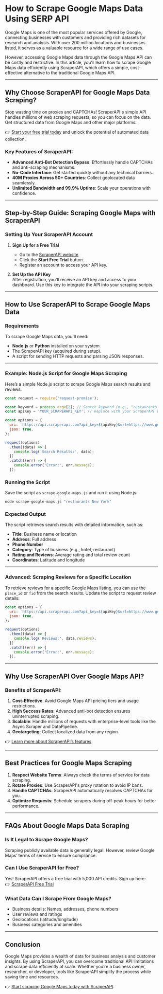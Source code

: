 
# How to Scrape Google Maps Data Using SERP API

Google Maps is one of the most popular services offered by Google, connecting businesses with customers and providing rich datasets for research and analysis. With over 200 million locations and businesses listed, it serves as a valuable resource for a wide range of use cases.

However, accessing Google Maps data through the Google Maps API can be costly and restrictive. In this article, you'll learn how to scrape Google Maps data efficiently using ScraperAPI, which offers a simple, cost-effective alternative to the traditional Google Maps API.

---

## Why Choose ScraperAPI for Google Maps Data Scraping?

Stop wasting time on proxies and CAPTCHAs! ScraperAPI's simple API handles millions of web scraping requests, so you can focus on the data. Get structured data from Google Maps and other major platforms.

👉 [Start your free trial today](https://www.scraperapi.com/?fp_ref=coupons) and unlock the potential of automated data collection.

### Key Features of ScraperAPI:

- **Advanced Anti-Bot Detection Bypass**: Effortlessly handle CAPTCHAs and anti-scraping mechanisms.
- **No-Code Interface**: Get started quickly without any technical barriers.
- **40M Proxies Across 50+ Countries**: Collect geolocated data seamlessly.
- **Unlimited Bandwidth and 99.9% Uptime**: Scale your operations with confidence.

---

## Step-by-Step Guide: Scraping Google Maps with ScraperAPI

### Setting Up Your ScraperAPI Account

1. **Sign Up for a Free Trial**  
   - Go to the [ScraperAPI website](https://www.scraperapi.com/?fp_ref=coupons).
   - Click the **Start Free Trial** button.
   - Register an account to access your API key.

2. **Set Up the API Key**  
   After registration, you’ll receive an API key and access to your dashboard. Use this key to integrate the API into your scraping scripts.

---

## How to Use ScraperAPI to Scrape Google Maps Data

### Requirements

To scrape Google Maps data, you'll need:

- **Node.js** or **Python** installed on your system.
- The ScraperAPI key (acquired during setup).
- A script for sending HTTP requests and parsing JSON responses.

---

### Example: Node.js Script for Google Maps Scraping

Here’s a simple Node.js script to scrape Google Maps search results and reviews:

```javascript
const request = require('request-promise');

const keyword = process.argv[2]; // Search keyword (e.g., "restaurants New York")
const apiKey = 'YOUR_SCRAPERAPI_KEY'; // Replace with your ScraperAPI key

const options = {
  uri: `https://api.scraperapi.com?api_key=${apiKey}&url=https://www.google.com/maps/search/${encodeURIComponent(keyword)}`,
  json: true,
};

request(options)
  .then((data) => {
    console.log('Search Results:', data);
  })
  .catch((err) => {
    console.error('Error:', err.message);
  });
```

### Running the Script

Save the script as `scrape-google-maps.js` and run it using Node.js:

```bash
node scrape-google-maps.js "restaurants New York"
```

### Expected Output

The script retrieves search results with detailed information, such as:

- **Title**: Business name or location
- **Address**: Full address
- **Phone Number**
- **Category**: Type of business (e.g., hotel, restaurant)
- **Rating and Reviews**: Average rating and total review count
- **Coordinates**: Latitude and longitude

---

### Advanced: Scraping Reviews for a Specific Location

To retrieve reviews for a specific Google Maps listing, you can use the `place_id` or `fid` from the search results. Update the script to request review details:

```javascript
const options = {
  uri: `https://api.scraperapi.com?api_key=${apiKey}&url=https://www.google.com/maps/place/details/json?place_id=PLACE_ID`,
  json: true,
};

request(options)
  .then((data) => {
    console.log('Reviews:', data.reviews);
  })
  .catch((err) => {
    console.error('Error:', err.message);
  });
```

---

## Why Use ScraperAPI Over Google Maps API?

### Benefits of ScraperAPI:

1. **Cost-Effective**: Avoid Google Maps API pricing tiers and usage restrictions.
2. **High Success Rates**: Advanced anti-bot detection ensures uninterrupted scraping.
3. **Scalable**: Handle millions of requests with enterprise-level tools like the Async Scraper and DataPipeline.
4. **Geotargeting**: Collect localized data from any region.

👉 [Learn more about ScraperAPI’s features](https://www.scraperapi.com/?fp_ref=coupons).

---

## Best Practices for Google Maps Scraping

1. **Respect Website Terms**: Always check the terms of service for data scraping.
2. **Rotate Proxies**: Use ScraperAPI's proxy rotation to avoid IP bans.
3. **Handle CAPTCHAs**: ScraperAPI automatically resolves CAPTCHAs for you.
4. **Optimize Requests**: Schedule scrapers during off-peak hours for better performance.

---

## FAQs About Google Maps Data Scraping

### Is It Legal to Scrape Google Maps?

Scraping publicly available data is generally legal. However, review Google Maps’ terms of service to ensure compliance.

### Can I Use ScraperAPI for Free?

Yes! ScraperAPI offers a free trial with 5,000 API credits. Sign up here:  
👉 [ScraperAPI Free Trial](https://www.scraperapi.com/?fp_ref=coupons)

### What Data Can I Scrape From Google Maps?

- Business details: Names, addresses, phone numbers
- User reviews and ratings
- Geolocations (latitude/longitude)
- Business categories and amenities

---

## Conclusion

Google Maps provides a wealth of data for business analysis and customer insights. By using ScraperAPI, you can overcome traditional API limitations and scrape data efficiently at scale. Whether you’re a business owner, researcher, or developer, tools like ScraperAPI simplify the process while saving time and resources.

👉 [Start scraping Google Maps today with ScraperAPI](https://www.scraperapi.com/?fp_ref=coupons).
